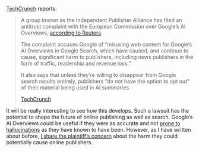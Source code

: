 [TechCrunch](https://techcrunch.com/2025/07/05/google-faces-eu-antitrust-complaint-over-ai-overviews/) reports:

> A group known as the Independent Publisher Alliance has filed an antitrust complaint with the European Commission over Google’s AI Overviews, [according to Reuters](https://www.reuters.com/legal/litigation/googles-ai-overviews-hit-by-eu-antitrust-complaint-independent-publishers-2025-07-04/).
> 
> The complaint accuses Google of “misusing web content for Google’s AI Overviews in Google Search, which have caused, and continue to cause, significant harm to publishers, including news publishers in the form of traffic, readership and revenue loss.”
> 
> It also says that unless they’re willing to disappear from Google search results entirely, publishers “do not have the option to opt out” of their material being used in AI summaries.
> 
> [TechCrunch](https://techcrunch.com/2025/07/05/google-faces-eu-antitrust-complaint-over-ai-overviews/)

It will be really interesting to see how this develops. Such a lawsuit has the potential to shape the future of online publishing as well as search. Google’s AI Overviews could be useful if they were as accurate and not [prone to hallucinations](https://nypost.com/2025/06/06/business/googles-ai-overviews-are-hallucinating-by-spreading-false-info/) as they have known to have been. However, as I have written about before, [I share the plaintiff’s concern](https://blog.alexseifert.com/2025/06/15/a-few-thoughts-on-ai-as-a-search-replacement/) about the harm they could potentially cause online publishers.